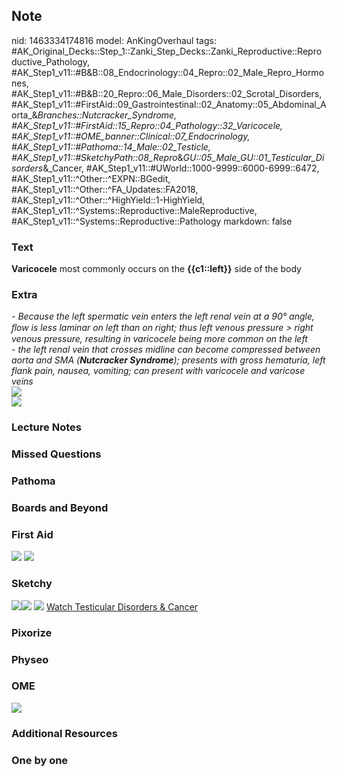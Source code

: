 ## Note
nid: 1463334174816
model: AnKingOverhaul
tags: #AK_Original_Decks::Step_1::Zanki_Step_Decks::Zanki_Reproductive::Reproductive_Pathology, #AK_Step1_v11::#B&B::08_Endocrinology::04_Repro::02_Male_Repro_Hormones, #AK_Step1_v11::#B&B::20_Repro::06_Male_Disorders::02_Scrotal_Disorders, #AK_Step1_v11::#FirstAid::09_Gastrointestinal::02_Anatomy::05_Abdominal_Aorta_&_Branches::Nutcracker_Syndrome, #AK_Step1_v11::#FirstAid::15_Repro::04_Pathology::32_Varicocele, #AK_Step1_v11::#OME_banner::Clinical::07_Endocrinology, #AK_Step1_v11::#Pathoma::14_Male::02_Testicle, #AK_Step1_v11::#SketchyPath::08_Repro_&_GU::05_Male_GU::01_Testicular_Disorders_&_Cancer, #AK_Step1_v11::#UWorld::1000-9999::6000-6999::6472, #AK_Step1_v11::^Other::^EXPN::BGedit, #AK_Step1_v11::^Other::^FA_Updates::FA2018, #AK_Step1_v11::^Other::^HighYield::1-HighYield, #AK_Step1_v11::^Systems::Reproductive::MaleReproductive, #AK_Step1_v11::^Systems::Reproductive::Pathology
markdown: false

### Text
<div>
  <div>
    <div>
      <b>Varicocele</b> most commonly occurs on the
      <b>{{c1::left}}</b> side of the body
    </div>
  </div>
</div>

### Extra
<div>
  <i>- Because the left spermatic vein enters the left renal vein
  at a 90° angle, ﬂow is less laminar on left than on right; thus
  left venous pressure > right venous pressure, resulting in
  varicocele being more common on the left</i>
</div>
<div>
  <i>- the left renal vein that crosses midline can become
  compressed between aorta and SMA (<b>Nutcracker Syndrome</b>);
  presents with gross hematuria, left flank pain, nausea, vomiting;
  can present with varicocele and varicose veins</i>
</div>
<div>
  <i><img src="paste-209585814110209.jpg" class="resizer"></i>
</div>
<div>
  <i><img src="paste-207966611439617.jpg" class="resizer"></i>
</div>

### Lecture Notes


### Missed Questions


### Pathoma


### Boards and Beyond


### First Aid
<img src="tmpCFgRcA.png"> <img src="tmpqghiAq.png">

### Sketchy
<img src="18.%20Left%20Renal%20Vein.png"><img src=
"19.%20Varicocele%20on%20Left.jpg"> <img src=
"Complete%20Sketch-14a99ce65a5058d3bb065034d53ea1744ba9cbcd_1566160514431.jpg">
 <a href=
"https://dashboard.sketchy.com/study/medical/courses/medical-pathophysiology/units/medical-pathophysiology-reproductive-gu/videos/medical-pathophysiology-reproductive-and-gu-male-gu-testicular-disorders-and-cancer?utm_source=anki&utm_medium=partnership&utm_campaign=february_update&utm_content=medical">
Watch Testicular Disorders & Cancer</a>

### Pixorize


### Physeo


### OME
<div class="ome-widget">
  <a href=
  "https://onlinemeded.org/spa/endocrinology?ref=anki"><img src=
  "_OME_AnkiFlashcards_Topic_3.png"></a>
</div>

### Additional Resources


### One by one

